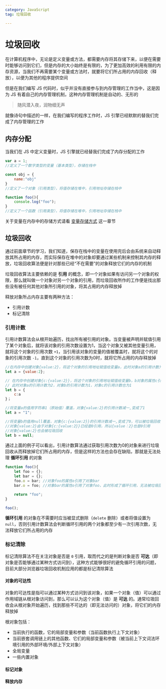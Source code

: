 ```yaml
---
category: JavaScript
tag: 垃圾回收

---
```



# 垃圾回收
在计算机程序中，无论是定义变量或方法，都需要内存将其存储下来，以便在需要时能够访问到它们，但是内存的大小始终是有限的，为了更加高效的利用有限的内存资源，当我们不再需要某个变量或方法时，就要将它们所占用的内存回收（释放），以便为其他的程序提供空间

但是在我们编写 JS 代码时，似乎并没有直接参与到内存管理的工作当中，这是因为 JS 有着自己的内存管理机制，这种内存管理机制是自动的、无形的
>
> 随风潜入夜，润物细无声
> 
就像诗句中描述的一样，在我们编写的程序工作时，JS 引擎已经默默的替我们完成了内存管理的工作

## 内存分配
当我们在 JS 中定义变量时，JS 引擎就已经替我们完成了内存分配的工作
```js
var a = 1;  
//定义了一个数字类型的变量（基本类型），存储在栈中

const obj = {
    name:"obj"  
}
//定义了一个对象（引用类型），将值存储在堆中，引用地址存储在栈中

function foo(){
    console.log("foo"); 
}  
//定义了一个函数（引用类型），将值存储在堆中，引用地址存储在栈中         
```
<Minfo>

关于变量在内存中的存储方式请看 [变量存储方式](/blog-js/09.md) 这一章节

</Minfo>

## 垃圾回收
通过前面章节的学习，我们知道，保存在栈中的变量在使用完后会由系统来自动释放其所占用的内存，而实际保存在堆中的对象却要通过某些机制来控制其内存的释放，垃圾回收算法便是针对那些已经“不在需要”的对象释放它们的内存的机制

垃圾回收算法主要依赖的是 **引用** 的概念，即一个对象如果有访问另一个对象的权限，那么就叫做一个对象对另一个对象的引用，而垃圾回收所作的工作便是找出那些没有被任何其他对象所引用的对象，将其占用的内存释放掉

释放对象所占内存主要有两种方法：
* 引用计数
* 标记清除

### 引用计数
引用计数算法会从根开始遍历，找出所有被引用的对象。当变量被声明并赋值引用了某个对象后，就将该对象的引用次数设置为1，当这个对象又被其他变量引用，就将这个对象的引用次数 `+1`，当引用该对象的变量的值被覆盖时，就将这个的对象的引用次数 `-1`，直到这个对象的引用次数为0时，就将它所占用的内存释放掉

```js
//在内存中创建对象{value:2}，将这个对象的引用地址赋值给变量a，此时对象a的引用计数为1
let a = {value:2}; 

// 在内存中创建对象{c:{value:2}}，将这个对象的引用地址赋值给变量b，b对象的属性c引用了对象a，
// 此时对象a的引用计数为2，对象b的引用计数为1，对象c的引用计数也为1
let b = {
    c:a   
}；

//将变量a的值用字符串1（原始值）覆盖，对象{value:2}的引用计数减一,变成了1
let a = "1"; 

//将变量b的值用null覆盖，对象{c:{value:2}}的引用计数减一,变成了0，可以被垃圾回收了
//对象{value:2}由于对象{c:{value:2}}已经是0引用，所以{value：2}也是0引用
//对象{value:2}也会被垃圾回收
let b = null; 
```
通过上面的例子可以看出，引用计数算法通过获取引用次数为0的对象来进行垃圾回收从而释放掉它们所占用的内存，但是这样的方法也会存在缺陷，那就是无法处理 **循环引用** 的对象

```js
function foo(){
    let foo = {};
    let bar = {};
    foo.o = bar; //对象foo的属性o引用了对象bar
    bar.o = foo; //对象bar的属性o引用了对象foo，此时形成了循环引用，无法被垃圾回收

    return "foo";
}

foo();
```
**循环引用** 的对象在不需要时应当被显式删除（`delete` 删除）或者将值设置为 `null`，否则引用计数算法会判断循环引用的两个对象都至少有一次引用次数，无法释放它们所占用的内存

### 标记清除
标记清除算法不在关注对象是否是 `0` 引用，取而代之的是判断对象是否 **可达**（即对象是否能够通过某种方式访问到），这种方式能够很好的避免循环引用的问题，目前大部分浏览器垃圾回收机制应用的都是标记清除算法
   
#### 对象的可达性  
对象的可达性是指可以通过某种方式访问到该对象，如果一个对象（值）可以通过作用域链从根对象访问到，那么可以认为这个对象（值）是 **可达** 的。通常垃圾回收会从根对象开始遍历，找到那些不可达的（即无法访问的）对象，将它们的内存释放掉

<Minfo>

根对象包括：
* 当前执行的函数，它的局部变量和参数（当前函数执行上下文对象）
* 当前嵌套调用链上的其他函数、它们的局部变量和参数（被当前上下文词法环境引用的外部环境/外部上下文对象）
* 全局变量
* 一些内置对象

</Minfo>

#### 标记对象
#### 释放内存